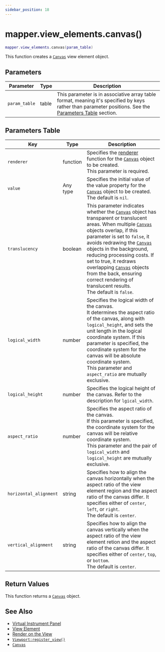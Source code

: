 ```yaml
---
sidebar_position: 18
---
```


# mapper.view_elements.canvas()
```lua
mapper.view_elements.canvas(param_table)
```
This function creates a [`Canvas`](/libs/mapper/Canvas) view element object.


## Parameters
|Parameter|Type|Description|
|-|-|-|
|`param_table`|table|This parameter is in associative array table format, meaning it's specified by keys rather than parameter positions. See the [Parameters Table](#parameters-table) section.|


## Parameters Table
|Key|Type|Description|
|-|-|-|
|`renderer`|function|Specifies the [renderer](/libs/mapper/RENDER) function for the [`Canvas`](/libs/mapper/Canvas) object to be created.<br/>This parameter is required.
|`value`|Any type|Specifies the initial value of the value property for the [`Canvas`](/libs/mapper/Canvas) object to be created.<br/>The default is `nil`.
|`translucency`|boolean|This parameter indicates whether the [`Canvas`](/libs/mapper/Canvas) object has transparent or translucent areas. When multiple [`Canvas`](/libs/mapper/Canvas) objects overlap, if this parameter is set to `false`, it avoids redrawing the [`Canvas`](/libs/mapper/Canvas) objects in the background, reducing processing costs. If set to true, it redraws overlapping [`Canvas`](/libs/mapper/Canvas) objects from the back, ensuring correct rendering of translucent results.<br/>The default is `false`.
|`logical_width`|number|Specifies the logical width of the canvas.<br/>It determines the aspect ratio of the canvas, along with `logical_height`, and sets the unit length in the logical coordinate system. If this parameter is specified, the coordinate system for the canvas will be absolute coordinate system.<br/> This parameter and `aspect_ratio` are mutually exclusive.
|`logical_height`|number|Specifies the logical height of the canvas. Refer to the description for `lgical_width`.
|`aspect_ratio`|number|Specifies the aspect ratio of the canvas.<br/>If this parameter is specified, the coordinate system for the canvas will be relative coordinate system.<br/>This parameter and the pair of `logical_width` and `logical_height` are mutually exclusive.
|`horizontal_alignment`|string|Specifies how to align the canvas horizontally when the aspect ratio of the view element region and the aspect ratio of the canvas differ. It specifies either of `center`, `left`, or `right`.<br/>The default is `center`.
|`vertical_alignment`|string|Specifies how to align the canvas vertically when the aspect ratio of the view element retion and the aspect ratio of the canvas differ. It specifies either of `center`, `top`, or `bottom`.<br/>The default is `center`.


## Return Values
This function returns a [`Canvas`](/libs/mapper/Canvas) object.

## See Also
- [Virtual Instrument Panel](/guide/virtual_instrument_panel)
- [View Element](/guide/virtual_instrument_panel#view-element)
- [Render on the View](/guide/virtual_instrument_panel#render-on-the-view)
- [`Viewport:register_view()`](/libs/mapper/Viewport/Viewport-register_view)
- [`Canvas`](/libs/mapper/Canvas)
